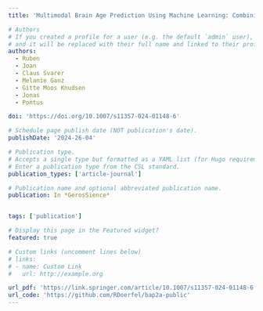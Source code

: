 ```yaml
---
title: 'Multimodal Brain Age Prediction Using Machine Learning: Combining Structural MRI and 5-HT2AR PET-derived Features'

# Authors
# If you created a profile for a user (e.g. the default `admin` user), write the username (folder name) here
# and it will be replaced with their full name and linked to their profile.
authors:
  - Ruben
  - Joan
  - Claus Svarer
  - Melanie Ganz
  - Gitte Moos Knudsen
  - Jonas
  - Pontus

doi: 'https://doi.org/10.1007/s11357-024-01148-6'

# Schedule page publish date (NOT publication's date).
publishDate: '2024-26-04'

# Publication type.
# Accepts a single type but formatted as a YAML list (for Hugo requirements).
# Enter a publication type from the CSL standard.
publication_types: ['article-journal']

# Publication name and optional abbreviated publication name.
publication: In *GerosSience*


tags: ['publication']

# Display this page in the Featured widget?
featured: true

# Custom links (uncomment lines below)
# links:
# - name: Custom Link
#   url: http://example.org

url_pdf: 'https://link.springer.com/article/10.1007/s11357-024-01148-6'
url_code: 'https://github.com/RDoerfel/bap2a-public'
---
```

